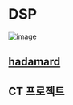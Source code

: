 # DSP
![image](https://img.shields.io/github/license/minji-o-j/DSP)  
## [hadamard](https://github.com/minji-o-j/DSP/tree/master/hadamard)

## CT 프로젝트
